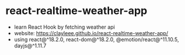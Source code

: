 # react-realtime-weather-app

- learn React Hook by fetching weather api 
- website: https://clayleee.github.io/react-realtime-weather-app/
- using react@^18.2.0, react-dom@^18.2.0, @emotion/react@^11.10.5, dayjs@^1.11.7
